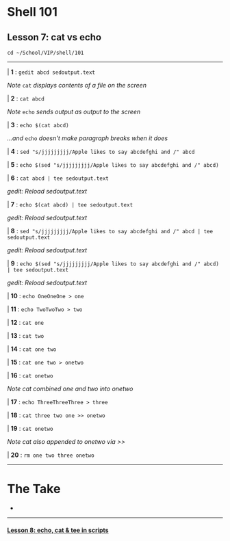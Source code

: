 # Shell 101
## Lesson 7: cat vs echo

`cd ~/School/VIP/shell/101`

___

| **1** : `gedit abcd sedoutput.text`

*Note* `cat` *displays contents of a file on the screen*

| **2** : `cat abcd`

*Note* `echo` *sends output as output to the screen*

| **3** : `echo $(cat abcd)`

*...and* `echo` *doesn't make paragraph breaks when it does*

| **4** : `sed "s/jjjjjjjjj/Apple likes to say abcdefghi and /" abcd`

| **5** : `echo $(sed "s/jjjjjjjjj/Apple likes to say abcdefghi and /" abcd)`

| **6** : `cat abcd | tee sedoutput.text`

*gedit: Reload sedoutput.text*

| **7** : `echo $(cat abcd) | tee sedoutput.text`

*gedit: Reload sedoutput.text*

| **8** : `sed "s/jjjjjjjjj/Apple likes to say abcdefghi and /" abcd | tee sedoutput.text`

*gedit: Reload sedoutput.text*

| **9** : `echo $(sed "s/jjjjjjjjj/Apple likes to say abcdefghi and /" abcd) | tee sedoutput.text`

*gedit: Reload sedoutput.text*

| **10** : `echo OneOneOne > one`

| **11** : `echo TwoTwoTwo > two`

| **12** : `cat one`

| **13** : `cat two`

| **14** : `cat one two`

| **15** : `cat one two > onetwo`

| **16** : `cat onetwo`

*Note cat combined one and two into onetwo*

| **17** : `echo ThreeThreeThree > three`

| **18** : `cat three two one >> onetwo`

| **19** : `cat onetwo`

*Note cat also appended to onetwo via >>*

| **20** : `rm one two three onetwo`

___

# The Take

-

___

#### [Lesson 8: echo, cat & tee in scripts](https://github.com/inkVerb/vip/blob/master/101-shell/Lesson-08.md)
